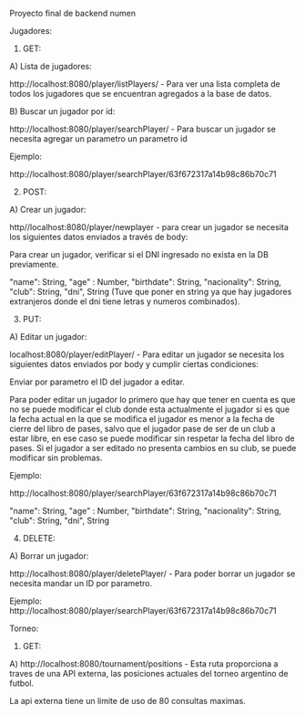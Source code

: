 Proyecto final de backend numen


Jugadores:

1. GET:
   
 A) Lista de jugadores: 
 
 http://localhost:8080/player/listPlayers/ - Para ver una lista completa de todos los jugadores que se encuentran agregados a la base de datos.
   
 B) Buscar un jugador por id: 
 
 http://localhost:8080/player/searchPlayer/ - Para buscar un jugador se necesita agregar un parametro un parametro id
 
 Ejemplo: 
 
 http://localhost:8080/player/searchPlayer/63f672317a14b98c86b70c71
 
2. POST: 

  A) Crear un jugador: 
  
  http//localhost:8080/player/newplayer - para crear un jugador se necesita los siguientes datos enviados a través de body:
  
  Para crear un jugador, verificar si el DNI ingresado no exista en la DB previamente.
  
  "name": String,
  "age" : Number,
  "birthdate": String,
  "nacionality": String,
  "club": String,
  "dni", String (Tuve que poner en string ya que hay jugadores extranjeros donde el dni tiene letras y numeros combinados).
   
  
3. PUT:

  A) Editar un jugador:
  
  localhost:8080/player/editPlayer/ - Para editar un jugador se necesita los siguientes datos enviados por body y cumplir ciertas condiciones:
  
  Enviar por parametro el ID del jugador a editar.
  
  Para poder editar un jugador lo primero que hay que tener en cuenta es que no se puede modificar el club donde esta actualmente el jugador si es que la fecha actual en la que se modifica el jugador es menor a la fecha de cierre del libro de pases, salvo que el jugador pase de ser de un club a estar libre, en ese caso se puede modificar sin respetar la fecha del libro de pases. Si el jugador a ser editado no presenta cambios en su club, se puede modificar sin problemas.
  
  Ejemplo: 
  
  http://localhost:8080/player/searchPlayer/63f672317a14b98c86b70c71
  
  "name": String,
  "age" : Number,
  "birthdate": String,
  "nacionality": String,
  "club": String,
  "dni", String
  
4. DELETE: 

  A) Borrar un jugador: 
  
  http://localhost:8080/player/deletePlayer/ - Para poder borrar un jugador se necesita mandar un ID por parametro.
  
  Ejemplo: http://localhost:8080/player/searchPlayer/63f672317a14b98c86b70c71
  
  
  
  
  
Torneo: 

1. GET: 

  A) http://localhost:8080/tournament/positions - Esta ruta proporciona a traves de una API externa, las posiciones actuales del torneo argentino de futbol.
  
  La api externa tiene un limite de uso de 80 consultas maximas. 
  
